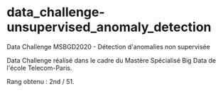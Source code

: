 # data_challenge-unsupervised_anomaly_detection
Data Challenge MSBGD2020 - Détection d'anomalies non supervisée

Data Challenge réalisé dans le cadre du Mastère Spécialisé Big Data de l'école Telecom-Paris.

Rang obtenu : 2nd / 51.
